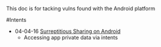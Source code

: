This doc is for tacking vulns found with the Android platform

#Intents

- 04-04-16 [Surreptitious Sharing on Android](https://www.ibr.cs.tu-bs.de/news/ibr/surreptitious-sharing-2016-04-04.xml)
  - Accessing app private data via intents

